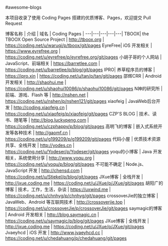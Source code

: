 #awesome-blogs

本项目收录了使用 Coding Pages 搭建的优质博客、Pages，欢迎提交 Pull Request

博客名称 | 介绍 | 域名 | Coding Pages |
---|---|---|---|---|
TBOOX| the TBOOX Open Source Project | http://tboox.org | https://coding.net/u/waruqi/p/tboox/git/pages
EyreFree| iOS 开发相关 | https://www.eyrefree.org | https://coding.net/u/eyrefree/p/eyrefree.org/git/pages
小胡子哥的个人网站 | JavaScript、前端相关 | https://barretlee.com | https://coding.net/u/barretlee/p/blog/git/pages
IPRO| 养草程序员的博客 | https://ipro.xin | https://coding.net/u/tan/p/tan/git/pages
邵辉CRR | Android 开发相关 | http://shaohui.me |	https://coding.net/u/shaohui10086/p/shaohui10086/git/pages
N神的研究所 | 前端、游戏、Flash 等 | http://nshen.net |	https://coding.net/u/nshen/p/nshen121/git/pages
xiaofeig | JavaWeb后台开发 | http://coding.xiaofeig.cn | https://coding.net/u/xiaofeig/p/xiaofeig/git/pages
CZP'S BLOG | 技术、读书、随笔等 | http://blog.luckypeng.com | https://coding.net/u/czphappy/p/blog/git/pages
高明飞的博客 | 嵌入式系统开发等各种技术 | http://gaomf.cn | https://coding.net/u/g199209/p/g199209/git/pages
代码小屋 | 优质技术资源共享、全栈开发 | http://yodes.cn | https://coding.net/u/Yodeser/p/Yodeser/git/pages
yoqu的小博客 | Java 开发相关，系统使用分享 | http://www.yoqu.org | https://coding.net/u/yoqu/p/blog/git/pages
不可能不确定 | Node.js、JavaScript 开发 | http://chensd.com | https://coding.net/u/Stiekel/p/blog/git/pages
JXue博客 | 全栈开发 | http://jxue.coding.me | https://coding.net/u/JXue/p/JXue/git/pages
胡阳广的博客 | 技术，工作，生活，杂谈 | https://uxwind.me | https://coding.net/u/chnhyg/p/chnhyg/git/pages
crossoverJie的独立博客 | JavaWeb、Android 等互联网技术 | http://crossoverjie.top | https://coding.net/u/crossoverJie/p/crossoverJie/git/pages
saymagic的博客 | Android 开发相关 | http://blog.saymagic.cn | https://coding.net/u/saymagic/p/blog/git/pages
JXue博客 | 全栈开发 | http://jxue.coding.me | https://coding.net/u/JXue/p/JXue/git/pages
Jvaeyhcd | iOS 开发 | http://www.jvaeyhcd.cc | https://coding.net/u/chedahuang/p/chedahuang/git/pages
